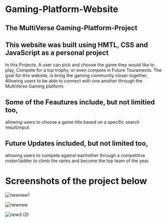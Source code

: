 # Gaming-Platform-Website

## The MultiVerse Gaming-Platform-Project

## This website was built using HMTL, CSS and JavaScript as a personal project

In this Projects, A user can pick and choose the game they would like to play, 
Compete for a top trophy, or even compete in Future Touraments. 
The goal for this website, is bring the gaming community closer together, Allowing users 
to be able to connect with one another through the MultiVerse Gaming platform.

## Some of the Feautures include, but not limitied too, 

allowing users to choose a game title based on a specific search result/input.

## Future Updates included, but not limited too, 
allowing users to compete against eachother through a competitive roster/ladder to climb the ranks and become the top team of the year. 

# Screenshots of the project below 
![newnew1](https://github.com/DanielsWebDevelopment/DanielsWebDevelopment/assets/129445203/984541f0-da51-4630-af90-0e77c236a8d0)

![newnew](https://github.com/DanielsWebDevelopment/DanielsWebDevelopment/assets/129445203/15c7bce1-17f9-4d4c-b604-a42d50a72f72)

![new3 (2)](https://github.com/DanielsWebDevelopment/DanielsWebDevelopment/assets/129445203/509ff372-a7ed-43da-8a80-f65692c589dd)
